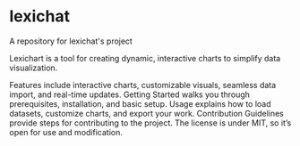 # lexichat
A repository for lexichat's project


Lexichart is a tool for creating dynamic, interactive charts to simplify data visualization.

Features include interactive charts, customizable visuals, seamless data import, and real-time updates.
Getting Started walks you through prerequisites, installation, and basic setup.
Usage explains how to load datasets, customize charts, and export your work.
Contribution Guidelines provide steps for contributing to the project.
The license is under MIT, so it’s open for use and modification.
